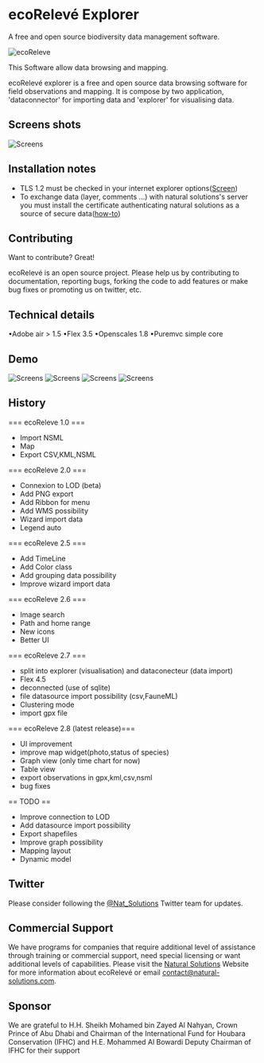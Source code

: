 ecoRelevé Explorer
=========
A free and open source biodiversity data management software.

![ecoReleve](https://raw.github.com/NaturalSolutions/ecoReleve/master/Logos/logo-LABS_explorer_small.jpg)

This Software allow data browsing and mapping.

ecoRelevé explorer is a free and open source data browsing software for field observations and mapping. It is compose by two application, 'dataconnector' for importing data and 'explorer' for visualising data.

Screens shots
------------

![Screens](https://raw.github.com/NaturalSolutions/ecoReleve-Explorer/master/Screens/splash.png)

Installation notes
-----------------
 * TLS 1.2 must be checked in your internet explorer options(<a href="https://ecoreleve.googlecode.com/hg/photo/internet_options.png">Screen</a>)
 * To exchange data (layer, comments ...) with natural solutions's server you must install the certificate authenticating natural solutions as a source of secure data(<a href="https://ecoreleve.googlecode.com/hg/doc/HowToInstallCertificate.pdf">how-to</a>)

Contributing
------------

Want to contribute? Great!

ecoRelevé is an open source project. Please help us by contributing to documentation, reporting bugs, forking the code to add features or make bug fixes or promoting us on twitter, etc.

Technical details 
-----------------

•Adobe air > 1.5 
•Flex 3.5 
•Openscales 1.8 
•Puremvc simple core 


Demo
--------

![Screens](https://raw.github.com/NaturalSolutions/ecoReleve-Explorer/master/Screens/ScreenShot001.png)
![Screens](https://raw.github.com/NaturalSolutions/ecoReleve-Explorer/master/Screens/ScreenShot002.png)
![Screens](https://raw.github.com/NaturalSolutions/ecoReleve-Explorer/master/Screens/ScreenShot003.png)
![Screens](https://raw.github.com/NaturalSolutions/ecoReleve-Explorer/master/Screens/ScreenShot004.png)

History
--------
=== ecoReleve 1.0 ===
 * Import NSML
 * Map
 * Export CSV,KML,NSML

=== ecoReleve 2.0 ===
 * Connexion to LOD (beta)
 * Add PNG export
 * Add Ribbon for menu
 * Add WMS possibility
 * Wizard import data
 * Legend auto

=== ecoReleve 2.5 ===
 * Add TimeLine
 * Add Color class
 * Add grouping data possibility
 * Improve wizard import data

=== ecoReleve 2.6 ===
 * Image search
 * Path and home range
 * New icons
 * Better UI

=== ecoReleve 2.7 ===
 * split into explorer (visualisation) and dataconecteur (data import)
 * Flex 4.5
 * deconnected (use of sqlite)
 * file datasource import possibility (csv,FauneML)
 * Clustering mode
 * import gpx file

=== ecoReleve 2.8 (latest release)===
 * UI improvement
 * improve map widget(photo,status of species)
 * Graph view (only time chart for now)
 * Table view
 * export observations in gpx,kml,csv,nsml
 * bug fixes

== TODO ==
 * Improve connection to LOD
 * Add datasource import possibility
 * Export shapefiles
 * Improve graph possibility
 * Mapping layout
 * Dynamic model 


Twitter
------------
Please consider following the [@Nat_Solutions](https://twitter.com/Nat_Solutions) Twitter team for updates.

Commercial Support
------------

We have programs for companies that require additional level of assistance through training or commercial support, need special licensing or want additional levels of capabilities. Please visit the  [Natural Solutions](http://www.natural-solutions.eu/) Website for more information about ecoRelevé or email contact@natural-solutions.com.

Sponsor
------------

We are grateful to H.H. Sheikh Mohamed bin Zayed Al Nahyan, Crown Prince of Abu Dhabi and Chairman of the International Fund for Houbara Conservation (IFHC) and  H.E. Mohammed Al Bowardi Deputy Chairman of IFHC for their support
